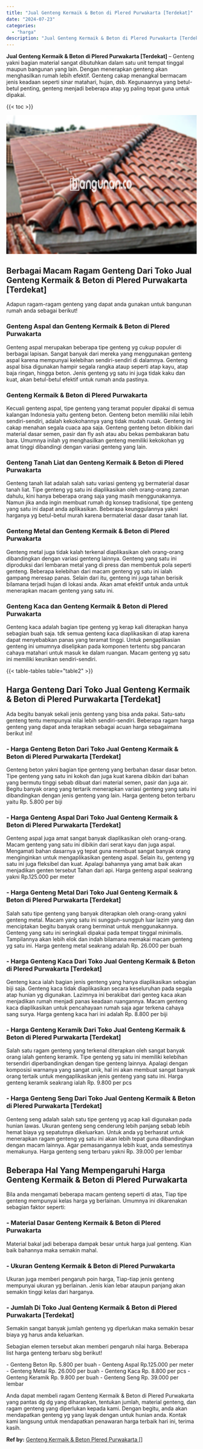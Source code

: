 ```yaml
---
title: "Jual Genteng Kermaik & Beton di Plered Purwakarta [Terdekat]"
date: "2024-07-23"
categories: 
  - "harga"
description: "Jual Genteng Kermaik & Beton di Plered Purwakarta [Terdekat]. Anda dapat membeli ragam Genteng Kermaik & Beton di Plered Purwakarta yang pantas dg dg yang di..."
---
```


**Jual Genteng Kermaik & Beton di Plered Purwakarta \[Terdekat\]** – Genteng yakni bagian material sangat dibutuhkan dalam satu unit tempat tinggal maupun bangunan yang lain. Dengan menerapkan genteng akan menghasilkan rumah lebih efektif. Genteng cakap menangkal bermacam jenis keadaan seperti sinar matahari, hujan, dsb. Kegunaannya yang betul-betul penting, genteng menjadi beberapa atap yg paling tepat guna untuk dipakai.

{{< toc >}}

![Jual Genteng Kermaik & Beton di Plered Purwakarta [Terdekat]](/images/genteng-minimalis-murah01.png)

## Berbagai Macam Ragam Genteng Dari Toko Jual Genteng Kermaik & Beton di Plered Purwakarta \[Terdekat\]

Adapun ragam-ragam genteng yang dapat anda gunakan untuk bangunan rumah anda sebagai berikut!

### Genteng Aspal dan Genteng Kermaik & Beton di Plered Purwakarta

Genteng aspal merupakan beberapa tipe genteng yg cukup populer di berbagai lapisan. Sangat banyak dari mereka yang menggunakan genteng aspal karena mempunyai kelebihan sendiri-sendiri di dalamnya. Genteng aspal bisa digunakan hampir segala rangka ataup seperti atap kayu, atap baja ringan, hingga beton. Jenis genteng yg satu ini juga tidak kaku dan kuat, akan betul-betul efektif untuk rumah anda pastinya.

### Genteng Kermaik & Beton di Plered Purwakarta

Kecuali genteng aspal, tipe genteng yang teramat populer dipakai di semua kalangan Indonesia yaitu genteng beton. Genteng beton memiliki nilai lebih sendiri-sendiri, adalah kekokohannya yang tidak mudah rusak. Genteng ini cakap menahan segala cuaca apa saja. Genteng genteng beton dibikin dari material dasar semen, pasir dan fly ash atau abu bekas pembakaran batu bara. Umumnya inilah yg menghasilkan genteng memiliki kekokohan yg amat tinggi dibandingi dengan variasi genteng yang lain.

### Genteng Tanah Liat dan Genteng Kermaik & Beton di Plered Purwakarta

Genteng tanah liat adalah salah satu variasi genteng yg bermaterial dasar tanah liat. Tipe genteng yg satu ini diaplikasikan oleh orang-orang zaman dahulu, kini hanya beberapa orang saja yang masih menggunakannya. Namun jika anda ingin membuat rumah dg konsep tradisional, tipe genteng yang satu ini dapat anda aplikasikan. Beberapa keunggulannya yakni harganya yg betul-betul murah karena bermaterial dasar dasar tanah liat.

### Genteng Metal dan Genteng Kermaik & Beton di Plered Purwakarta

Genteng metal juga tidak kalah terkenal diaplikasikan oleh orang-orang dibandingkan dengan variasi genteng lainnya. Genteng yang satu ini diproduksi dari lembaran metal yang di press dan membentuk pola seperti genteng. Beberapa kelebihan dari macam genteng yg satu ini ialah gampang meresap panas. Selain dari itu, genteng ini juga tahan berisik bilamana terjadi hujan di lokasi anda. Akan amat efektif untuk anda untuk menerapkan macam genteng yang satu ini.

### Genteng Kaca dan Genteng Kermaik & Beton di Plered Purwakarta

Genteng kaca adalah bagian tipe genteng yg kerap kali diterapkan hanya sebagian buah saja. tdk semua genteng kaca diaplikasikan di atap karena dapat menyebabkan panas yang teramat tinggi. Untuk pengaplikasian genteng ini umumnya diselipkan pada komponen tertentu sbg pancaran cahaya matahari untuk masuk ke dalam ruangan. Macam genteng yg satu ini memiliki keunikan sendiri-sendiri.

{{< table-tables table="table2" >}}

## Harga Genteng Dari Toko Jual Genteng Kermaik & Beton di Plered Purwakarta \[Terdekat\]

Ada begitu banyak sekali jenis genteng yang bisa anda pakai. Satu-satu genteng tentu mempunyai nilai lebih sendiri-sendiri. Beberapa ragam harga genteng yang dapat anda terapkan sebagai acuan harga sebagaimana berikut ini!

### \- Harga Genteng Beton Dari Toko Jual Genteng Kermaik & Beton di Plered Purwakarta \[Terdekat\]

Genteng beton yakni bagian tipe genteng yang berbahan dasar dasar beton. Tipe genteng yang satu ini kokoh dan juga kuat karena dibikin dari bahan yang bermutu tinggi sebab dibuat dari material semen, pasir dan juga air. Begitu banyak orang yang tertarik menerapkan variasi genteng yang satu ini dibandingkan dengan jenis genteng yang lain. Harga genteng beton terbaru yaitu Rp. 5.800 per biji

### \- Harga Genteng Aspal Dari Toko Jual Genteng Kermaik & Beton di Plered Purwakarta \[Terdekat\]

Genteng aspal juga amat sangat banyak diaplikasikan oleh orang-orang. Macam genteng yang satu ini dibikin dari serat kayu dan juga aspal. Mengamati bahan dasarnya yg tepat guna membuat sangat banyak orang menginginkan untuk mengaplikasikan genteng aspal. Selain itu, genteng yg satu ini juga fleksibel dan kuat. Apalagi bahannya yang amat baik akan menjadikan genten tersebut Tahan dari api. Harga genteng aspal seakrang yakni Rp.125.000 per meter

### \- Harga Genteng Metal Dari Toko Jual Genteng Kermaik & Beton di Plered Purwakarta \[Terdekat\]

Salah satu tipe genteng yang banyak diterapkan oleh orang-orang yakni genteng metal. Macam yang satu ini sungguh-sungguh luar lazim yang dan menciptakan begitu banyak orang berminat untuk menggunakannya. Genteng yang satu ini seringkali dipakai pada tempat tinggal minimalis. Tampilannya akan lebih elok dan indah bilamana memakai macam genteng yg satu ini. Harga genteng metal seakrang adalah Rp. 26.000 per buah

### \- Harga Genteng Kaca Dari Toko Jual Genteng Kermaik & Beton di Plered Purwakarta \[Terdekat\]

Genteng kaca ialah bagian jenis genteng yang hanya diaplikasikan sebagian biji saja. Genteng kaca tidak diaplikasikan secara keseluruhan pada segala atap hunian yg digunakan. Lazimnya ini berakibat dari genteg kaca akan menjadikan rumah menjadi panas keadaan ruangannya. Macam genteng kaca diaplikasikan untuk pencahayaan rumah saja agar terkena cahaya sang surya. Harga genteng kaca hari ini adalah Rp. 8.800 per biji

### \- Harga Genteng Keramik Dari Toko Jual Genteng Kermaik & Beton di Plered Purwakarta \[Terdekat\]

Salah satu ragam genteng yang terkenal diterapkan oleh sangat banyak orang ialah genteng keramik. Tipe genteng yg satu ini memiliki kelebihan tersendiri diperbandingkan dengan tipe genteng lainnya. Apalagi dengan komposisi warnanya yang sangat unik, hal ini akan membuat sangat banyak orang tertaik untuk mengaplikasikan jenis genteng yang satu ini. Harga genteng keramik seakrang ialah Rp. 9.800 per pcs

### \- Harga Genteng Seng Dari Toko Jual Genteng Kermaik & Beton di Plered Purwakarta \[Terdekat\]

Genteng seng adalah salah satu tipe genteng yg acap kali digunakan pada hunian lawas. Ukuran genteng seng cenderung lebih panjang sebab lebih hemat biaya yg sepatutnya dikeluarkan. Untuk anda yg berhasrat untuk menerapkan ragam genteng yg satu ini akan lebih tepat guna dibandingkan dengan macam lainnya. Agar pemasangannya lebih kuat, anda semestinya memakunya. Harga genteng seng terbaru yakni Rp. 39.000 per lembar

## Beberapa Hal Yang Mempengaruhi Harga Genteng Kermaik & Beton di Plered Purwakarta

Bila anda mengamati beberapa macam genteng seperti di atas, Tiap tipe genteng mempunyai kelas harga yg berlainan. Umumnya ini dikarenakan sebagian faktor seperti:

### \- Material Dasar Genteng Kermaik & Beton di Plered Purwakarta

Material bakal jadi beberapa dampak besar untuk harga jual genteng. Kian baik bahannya maka semakin mahal.

### \- Ukuran Genteng Kermaik & Beton di Plered Purwakarta

Ukuran juga memberi pengaruh poin harga, Tiap-tiap jenis genteng mempunyai ukuran yg berlainan. Jenis kian lebar ataupun panjang akan semakin tinggi kelas dari harganya.

### \- Jumlah Di Toko Jual Genteng Kermaik & Beton di Plered Purwakarta \[Terdekat\]

Semakin sangat banyak jumlah genteng yg diperlukan maka semakin besar biaya yg harus anda keluarkan.

Sebagian elemen tersebut akan memberi pengaruh nilai harga. Beberapa list harga genteng terbaru sbg berikut!

\- Genteng Beton Rp. 5.800 per buah - Genteng Aspal Rp.125.000 per meter - Genteng Metal Rp. 26.000 per buah - Genteng Kaca Rp. 8.800 per pcs - Genteng Keramik Rp. 9.800 per buah - Genteng Seng Rp. 39.000 per lembar

Anda dapat membeli ragam Genteng Kermaik & Beton di Plered Purwakarta yang pantas dg dg yang diharapkan, tentukan jumlah, material genteng, dan ragam genteng yang diperlukan kepada kami. Dengan begitu, anda akan mendapatkan genteng yg yang layak dengan untuk hunian anda. Kontak kami langsung untuk mendapatkan penawaran harga terbaik hari ini, terima kasih.

**Ref by:**  [Genteng Kermaik & Beton  Plered Purwakarta []](https://id.wikipedia.org/wiki/Genteng)
